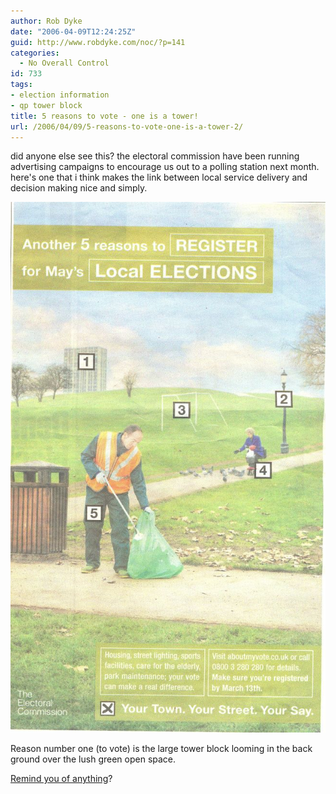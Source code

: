 ```yaml
---
author: Rob Dyke
date: "2006-04-09T12:24:25Z"
guid: http://www.robdyke.com/noc/?p=141
categories:
  - No Overall Control
id: 733
tags:
- election information
- qp tower block
title: 5 reasons to vote - one is a tower!
url: /2006/04/09/5-reasons-to-vote-one-is-a-tower-2/
---
```

did anyone else see this? the electoral commission have been running advertising campaigns to encourage us out to a polling station next month. here's one that i think makes the link between local service delivery and decision making nice and simply.

[![electoral commission - 5 reasons to vote](/pubfiles/2006/04/test_scan0022.jpg)](/pubfiles/2006/04/test_scan0022.jpg "electoral commission - 5 reasons to vote")

Reason number one (to vote) is the large tower block looming in the back ground over the lush green open space.

[Remind you of anything](http://stopthetower.co.uk/images/stories/artistview2.jpg "from stopthetower.co.uk")?